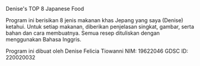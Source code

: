 Denise's TOP 8 Japanese Food

Program ini berisikan 8 jenis makanan khas Jepang yang saya (Denise) ketahui.
Untuk setiap makanan, diberikan penjelasan singkat, gambar, serta bahan dan cara membuatnya.
Semua resep dituliskan dengan menggunakan Bahasa Inggris.

Program ini dibuat oleh Denise Felicia Tiowanni
NIM: 19622046
GDSC ID: 220020032